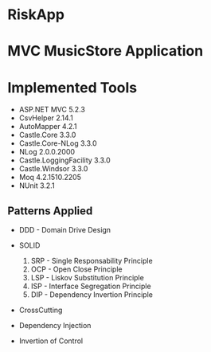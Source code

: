 # RiskApp

# MVC MusicStore Application

# Implemented Tools

* ASP.NET MVC 5.2.3
* CsvHelper 2.14.1
* AutoMapper 4.2.1
* Castle.Core  3.3.0
* Castle.Core-NLog 3.3.0
* NLog 2.0.0.2000
* Castle.LoggingFacility 3.3.0
* Castle.Windsor 3.3.0
* Moq 4.2.1510.2205
* NUnit 3.2.1

## Patterns Applied 

* DDD - Domain Drive Design
* SOLID
  1. SRP - Single Responsability Principle
  2. OCP - Open Close Principle
  3. LSP - Liskov Substitution Principle
  4. ISP - Interface Segregation Principle
  5. DIP - Dependency Invertion Principle

* CrossCutting
* Dependency Injection
* Invertion of Control